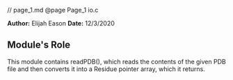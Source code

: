 // page_1.md
@page Page_1 io.c

**Author:** Elijah Eason
**Date:** 12/3/2020
## Module's Role
This module contains readPDB(), which reads the contents of the given PDB file and then converts it into a Residue pointer array, which it returns.
